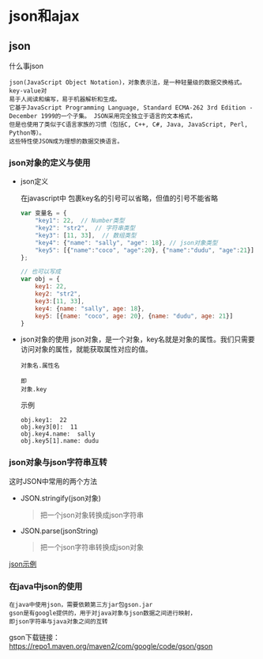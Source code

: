 json和ajax
==


## json
什么事json
```text
json(JavaScript Object Notation)，对象表示法，是一种轻量级的数据交换格式。key-value对 
易于人阅读和编写，易于机器解析和生成。
它基于JavaScript Programming Language, Standard ECMA-262 3rd Edition - December 1999的一个子集。 JSON采用完全独立于语言的文本格式，
但是也使用了类似于C语言家族的习惯（包括C, C++, C#, Java, JavaScript, Perl, Python等）。 
这些特性使JSON成为理想的数据交换语言。
```

### json对象的定义与使用
* json定义

    在javascript中 包裹key名的引号可以省略，但值的引号不能省略
    ```javascript
    var 变量名 = {
        "key1": 22,  // Number类型
        "key2": "str2",  // 字符串类型
        "key3": [11, 33],  // 数组类型
        "key4": {"name": "sally", "age": 18}, // json对象类型
        "key5": [{"name":"coco", "age":20}, {"name":"dudu", "age":21}]  // json数组类型
    };

    // 也可以写成
    var obj = {
        key1: 22, 
        key2: "str2", 
        key3:[11, 33], 
        key4: {name: "sally", age: 18}, 
        key5: [{name: "coco", age: 20}, {name: "dudu", age: 21}]
    }
    ```
    
* json对象的使用
    json对象，是一个对象，key名就是对象的属性。我们只需要访问对象的属性，就能获取属性对应的值。
    ```text
    对象名.属性名
    
    即
    对象.key
    ```
    
    示例
    ```text
    obj.key1:  22
    obj.key3[0]:  11
    obj.key4.name:  sally
    obj.key5[1].name: dudu
    ```

### json对象与json字符串互转
这时JSON中常用的两个方法
* JSON.stringify(json对象)
    >把一个json对象转换成json字符串
* JSON.parse(jsonString)
    >把一个json字符串转换成json对象

[json示例](../JavaScript/json/json.html)

### 在java中json的使用
```text
在java中使用json，需要依赖第三方jar包gson.jar
gson是有google提供的，用于对java对象与json数据之间进行映射，
即json字符串与java对象之间的互转
```
gson下载链接：https://repo1.maven.org/maven2/com/google/code/gson/gson




























